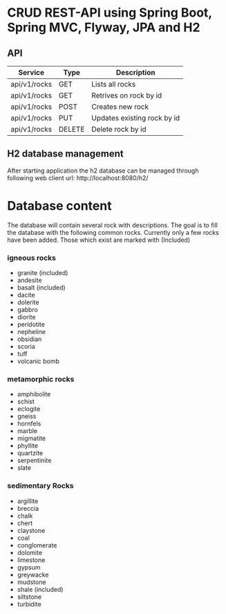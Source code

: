 # CRUD REST-API using Spring Boot, Spring MVC, Flyway, JPA and H2

## API

|Service                          |Type  |Description                                             |
|---------------------------------|------|--------------------------------------------------------
|api/v1/rocks                     |GET   |Lists all rocks                                         |
|api/v1/rocks<id>                 |GET   |Retrives on rock by id                                  |
|api/v1/rocks<id>                 |POST  |Creates new rock                                        |
|api/v1/rocks<id>                 |PUT   |Updates existing rock by id                             |
|api/v1/rocks<id>                 |DELETE|Delete rock by id                                       |


## H2 database management

After starting application the h2 database can be managed through following web client url:
http://localhost:8080/h2/

# Database content

The database will contain several rock with descriptions. The goal is to fill the database with the following common rocks.
Currently only a few rocks have been added. Those which exist are marked with (Included)

### igneous rocks

- granite (included)
- andesite
- basalt (included)
- dacite
- dolerite
- gabbro
- diorite
- peridotite
- nepheline
- obsidian
- scoria
- tuff
- volcanic bomb

### metamorphic rocks 

- amphibolite
- schist
- eclogite
- gneiss
- hornfels
- marble
- migmatite
- phyllite
- quartzite
- serpentinite
- slate

### sedimentary Rocks

- argillite
- breccia
- chalk
- chert
- claystone
- coal
- conglomerate
- dolomite
- limestone
- gypsum
- greywacke
- mudstone
- shale (included)
- siltstone
- turbidite